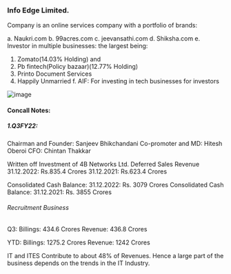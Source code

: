 ### Info Edge Limited.


Company is an online services company with a portfolio of brands:

a. Naukri.com
b. 99acres.com
c. jeevansathi.com
d. Shiksha.com
e. Investor in multiple businesses: the largest being: 
  1. Zomato(14.03% Holding) and 
  2. Pb fintech(Policy bazaar)(12.77% Holding)
  3. Printo Document Services
  4. Happily Unmarried
f. AIF: For investing in tech businesses for investors


![image](https://github.com/qodeinvestments/Swan-Documentation/assets/67407393/b0b3ee8f-861b-4f0b-9bd9-5bd819010f3c)



#### Concall Notes:

##### 1.Q3FY22:

Chairman and Founder: Sanjeev Bhikchandani
Co-promoter and MD: Hitesh Oberoi
CFO: Chintan Thakkar

Written off Investment of 4B Networks Ltd. 
Deferred Sales Revenue 31.12.2022: Rs.835.4 Crores
                       31.12.2021: Rs.623.4 Crores
                       
Consolidated Cash Balance: 31.12.2022: Rs. 3079 Crores
Consolidated Cash Balance: 31.12.2021: Rs. 3855 Crores

###### Recruitment Business 

Q3:
Billings: 434.6 Crores
Revenue:  436.8 Crores

YTD:
Billings: 1275.2 Crores
Revenue:  1242 Crores

IT and ITES Contribute to about 48% of Revenues. Hence a large part of the business depends on the trends in the IT Industry.






